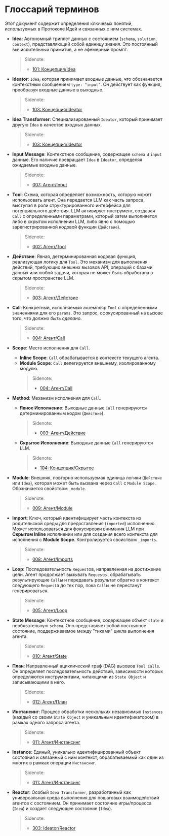 # Глоссарий терминов

Этот документ содержит определения ключевых понятий, используемых в Протоколе Идей и связанных с ним системах.

- **Idea**: Автономный триплет данных с состоянием (`schema`, `solution`, `context`), представляющий собой единицу знания. Это постоянный вычислительный примитив, а не эфемерный промпт.

  > Sidenote:
  >
  > - [101: Концепция/Idea](./101_concept_idea.md)

- **Ideator**: `Idea`, которая принимает входные данные, что обозначается контекстным сообщением `type: "input"`. Он действует как функция, преобразуя входные данные в выходные.

  > Sidenote:
  >
  > - [103: Концепция/Ideator](./103_concept_ideator.md)

- **Idea Transformer**: Специализированный `Ideator`, который принимает другую `Idea` в качестве входных данных.

  > Sidenote:
  >
  > - [103: Концепция/Ideator](./103_concept_ideator.md)

- **Input Message**: Контекстное сообщение, содержащее `schema` и `input` данные. Его наличие превращает `Idea` в `Ideator`, определяя ожидаемые входные данные.

  > Sidenote:
  >
  > - [007: Агент/Input](./007_agent_input.md)

- **Tool**: Схема, которая определяет возможность, которую может использовать агент. Она передается LLM как часть запроса, выступая в роли структурированного интерфейса для потенциального действия. LLM активирует инструмент, создавая `Call` с определенными параметрами, который затем выполняется либо в скрытом исполнении LLM, либо явно с помощью зарегистрированной кодовой функции (`Действие`).

  > Sidenote:
  >
  > - [002: Агент/Tool](./002_agent_tool.md)

- **Действие**: Явная, детерминированная кодовая функция, реализующая логику для `Tool`. Это механизм для выполнения действий, требующих внешних вызовов API, операций с базами данных или любой задачи, которая не может быть обработана в скрытом пространстве LLM.

  > Sidenote:
  >
  > - [003: Агент/Действие](./003_agent_activity.md)

- **Call**: Конкретный, исполняемый экземпляр `Tool` с определенными значениями для его `params`. Это запрос, сфокусированный на вызове того, что _должно быть сделано_.

  > Sidenote:
  >
  > - [004: Агент/Call](./004_agent_call.md)

- **Scope**: Место исполнения для `Call`.
  - **Inline Scope**: `Call` обрабатывается в контексте текущего агента.
  - **Module Scope**: `Call` делегируется внешнему, изолированному модулю.
    > Sidenote:
    >
    > - [004: Агент/Call](./004_agent_call.md)

- **Method**: Механизм исполнения для `Call`.
  - **Явное Исполнение**: Выходные данные `Call` генерируются детерминированным кодом (`Действие`).

    > Sidenote:
    >
    > - [003: Агент/Действие](./003_agent_activity.md)

  - **Скрытое Исполнение**: Выходные данные `Call` генерируются LLM.

    > Sidenote:
    >
    > - [104: Концепция/Скрытое](./104_concept_latent.md)

- **Module**: Внешняя, повторно используемая единица логики (`Действие` или `Idea`), которая может быть вызвана через `Call` с `Module Scope`. Обозначается свойством `_module`.

  > Sidenote:
  >
  > - [009: Агент/Module](./009_agent_module.md)

- **Import**: Ключ, который идентифицирует часть контекста из родительской среды для предоставления (`imported`) исполнению. Может использоваться для фокусировки внимания LLM при **Скрытом Inline** исполнении или для создания всего контекста для исполнения с **Module Scope**. Контролируется свойством `_imports`.

  > Sidenote:
  >
  > - [008: Агент/Imports](./008_agent_imports.md)

- **Loop**: Последовательность `Request`ов, направленная на достижение цели. Агент продолжает вызывать `Request`ы, обрабатывать результирующие `Call`ы и передавать результат обратно в контекст следующего `Request`а до тех пор, пока `Call`ы не перестанут генерироваться.

  > Sidenote:
  >
  > - [005: Агент/Loop](./005_agent_loop.md)

- **State Message**: Контекстное сообщение, содержащее объект `state` и необязательную `schema`. Оно представляет собой постоянное состояние, поддерживаемое между "тиками" цикла выполнения агента.

  > Sidenote:
  >
  > - [010: Агент/State](./010_agent_state.md)

- **План**: Направленный ациклический граф (DAG) вызовов `Tool Calls`. Он определяет последовательность действий, зависимости которых определяются инструментами, читающими из `State Object` и записывающими в него.

  > Sidenote:
  >
  > - [012: Агент/План](./012_agent_plan.md)

- **Инстансинг**: Процесс обработки нескольких независимых `Instances` (каждый со своим `State Object` и уникальным идентификатором) в рамках одного запроса агента.

  > Sidenote:
  >
  > - [011: Агент/Инстансинг](./011_agent_instancing.md)

- **Instance**: Единый, уникально идентифицированный объект состояния и связанный с ним контекст, обрабатываемый как один из многих в рамках операции `Инстансинг`.

  > Sidenote:
  >
  > - [011: Агент/Инстансинг](./011_agent_instancing.md)

- **Reactor**: Особый `Idea Transformer`, разработанный как универсальная среда выполнения для пошаговых взаимодействий агентов с состоянием. Он принимает состояние игры/процесса (`Idea`) и создает следующее состояние (`Idea`).
  > Sidenote:
  >
  > - [303: Ideator/Reactor](./303_ideator_reactor.md)
